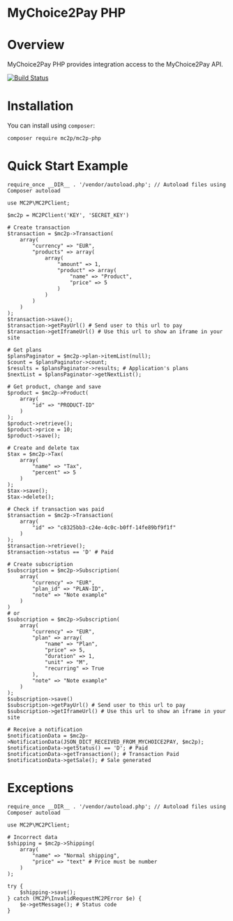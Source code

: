 # MyChoice2Pay PHP


# Overview

MyChoice2Pay PHP provides integration access to the MyChoice2Pay API.

[![Build Status](https://travis-ci.org/mc2p/mc2p-php.svg?branch=master)](https://travis-ci.org/mc2p/mc2p-php)

# Installation

You can install using `composer`:

    composer require mc2p/mc2p-php

# Quick Start Example

    require_once __DIR__ . '/vendor/autoload.php'; // Autoload files using Composer autoload

    use MC2P\MC2PClient;

    $mc2p = MC2PClient('KEY', 'SECRET_KEY')

    # Create transaction
    $transaction = $mc2p->Transaction(
        array(
            "currency" => "EUR",
            "products" => array(
                array(
                    "amount" => 1,
                    "product" => array(
                        "name" => "Product",
                        "price" => 5
                    )
                )
            )
        )
    );
    $transaction->save();
    $transaction->getPayUrl() # Send user to this url to pay
    $transaction->getIframeUrl() # Use this url to show an iframe in your site

    # Get plans
    $plansPaginator = $mc2p->plan->itemList(null);
    $count = $plansPaginator->count;
    $results = $plansPaginator->results; # Application's plans
    $nextList = $plansPaginator->getNextList();

    # Get product, change and save
    $product = $mc2p->Product(
        array(
            "id" => "PRODUCT-ID"
        )
    );
    $product->retrieve();
    $product->price = 10;
    $product->save();

    # Create and delete tax
    $tax = $mc2p->Tax(
        array(
            "name" => "Tax",
            "percent" => 5
        )
    );
    $tax->save();
    $tax->delete();

    # Check if transaction was paid
    $transaction = $mc2p->Transaction(
        array(
            "id" => "c8325bb3-c24e-4c0c-b0ff-14fe89bf9f1f"
        )
    );
    $transaction->retrieve();
    $transaction->status == 'D' # Paid

    # Create subscription
    $subscription = $mc2p->Subscription(
        array(
            "currency" => "EUR",
            "plan_id" => "PLAN-ID",
            "note" => "Note example"
        )
    )
    # or
    $subscription = $mc2p->Subscription(
        array(
            "currency" => "EUR",
            "plan" => array(
                "name" => "Plan",
                "price" => 5,
                "duration" => 1,
                "unit" => "M",
                "recurring" => True
            ),
            "note" => "Note example"
        )
    );
    $subscription->save()
    $subscription->getPayUrl() # Send user to this url to pay
    $subscription->getIframeUrl() # Use this url to show an iframe in your site

    # Receive a notification
    $notificationData = $mc2p->NotificationData(JSON_DICT_RECEIVED_FROM_MYCHOICE2PAY, $mc2p);
    $notificationData->getStatus() == 'D'; # Paid
    $notificationData->getTransaction(); # Transaction Paid
    $notificationData->getSale(); # Sale generated

# Exceptions

    require_once __DIR__ . '/vendor/autoload.php'; // Autoload files using Composer autoload

    use MC2P\MC2PClient;
    
    # Incorrect data
    $shipping = $mc2p->Shipping(
        array(
            "name" => "Normal shipping",
            "price" => "text" # Price must be number
        )
    );

    try {
        $shipping->save();
    } catch (MC2P\InvalidRequestMC2PError $e) {
        $e->getMessage(); # Status code
    }
